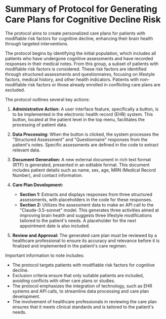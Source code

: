 # Summary of Protocol for Generating Care Plans for Cognitive Decline Risk

The protocol aims to create personalized care plans for patients with modifiable risk factors for cognitive decline, enhancing their brain health through targeted interventions.

The protocol begins by identifying the initial population, which includes all patients who have undergone cognitive assessments and have recorded responses in their medical notes. From this group, a subset of patients with modifiable risk factors is considered. These risk factors are identified through structured assessments and questionnaires, focusing on lifestyle factors, medical history, and other health indicators. Patients with non-modifiable risk factors or those already enrolled in conflicting care plans are excluded.

The protocol outlines several key actions:

1. **Administrative Action:** A user interface feature, specifically a button, is to be implemented in the electronic health record (EHR) system. This button, located at the patient level in the top menu, facilitates the processing of patient data.

2. **Data Processing:** When the button is clicked, the system processes the "Structured Assessment" and "Questionnaire" responses from the patient's notes. Specific assessments are defined in the code to extract relevant data.

3. **Document Generation:** A new external document in rich text format (RTF) is generated, presented in an editable format. This document includes patient details such as name, sex, age, MRN (Medical Record Number), and contact information.

4. **Care Plan Development:** 
   - **Section 1:** Extracts and displays responses from three structured assessments, with placeholders in the code for these responses.
   - **Section 2:** Utilizes the assessment data to make an API call to the "Claude-3.5-sonnet" model. This generates three activities aimed at improving brain health and suggests three lifestyle modifications tailored to the patient's needs. A placeholder for the next appointment date is also included.

5. **Review and Approval:** The generated care plan must be reviewed by a healthcare professional to ensure its accuracy and relevance before it is finalized and implemented in the patient's care regimen.

Important information to note includes:
- The protocol targets patients with modifiable risk factors for cognitive decline.
- Exclusion criteria ensure that only suitable patients are included, avoiding conflicts with other care plans or studies.
- The protocol emphasizes the integration of technology, such as EHR systems and API calls, to streamline data processing and care plan development.
- The involvement of healthcare professionals in reviewing the care plan ensures that it meets clinical standards and is tailored to the patient's needs.